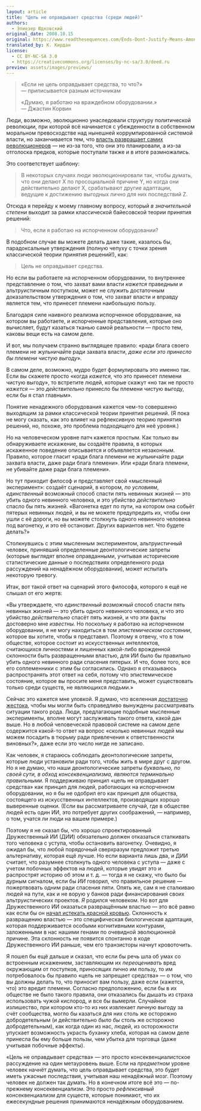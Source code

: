 ```yaml
---
layout: article
title: "Цель не оправдывает средства (среди людей)"
authors:
  - Элиезер Юдковский
original_date: 2008.10.15
original: https://www.readthesequences.com/Ends-Dont-Justify-Means-Among-Humans
translated_by: К. Кирдан
license:
  - CC BY-NC-SA 3.0
  - https://creativecommons.org/licenses/by-nc-sa/3.0/deed.ru
preview: assets/images/previews/
---
```

> «Если не цель оправдывает средства, то что?»<br>
> — приписывается разным источникам
>
> «Думаю, я работаю на враждебном оборудовании.»<br>
> — Джастин Корвин

Люди, возможно, эволюционно унаследовали структуру политической революции, при которой всё начинается с убежденности в собственном моральном превосходстве над нынешней коррумпированной системой власти, но заканчивается тем, что [власть развращает самих революционеров](https://www.lesswrong.com/posts/v8rghtzWCziYuMdJ5/why-does-power-corrupt) — не из-за того, что они это планировали, а из-за отголоска предков, которые поступали также и в итоге размножались.

Это соответствует шаблону:

> В некоторых случаях люди эволюционировали так, чтобы думать, что они делают X по просоциальной причине Y, но когда они действительно делают X, срабатывают другие адаптации, ведущие к достижению выгодных лично для них последствий Z.

Отсюда я перейду к моему главному вопросу, который _в значительной степени_ выходит за рамки классической байесовской теории принятия решений:

> Что, если я работаю на испорченном оборудовании?

В подобном случае вы можете делать даже такие, казалось бы, парадоксальные утверждения (полную чепуху с точки зрения классической теории принятия решений!), как:

> Цель не оправдывает средства.

Но если вы работаете на испорченном оборудовании, то внутреннее представление о том, что захват вами власти _кажется_ праведным и альтруистичным поступком, может не служить достаточным доказательством утверждения о том, что захват власти и вправду является тем, что принесет племени наибольшую пользу.

Благодаря силе наивного реализма испорченное оборудование, на котором вы работаете, и испорченные представления, которые оно вычисляет, будут казаться тканью самой реальности — просто тем, каковы вещи есть на самом деле.

И вот, мы получаем странно выглядящее правило: «ради блага своего племени не жульничайте ради захвата власти, _даже если это принесло бы племени чистую выгоду_».

В самом деле, возможно, мудро будет формулировать это именно так. Если вы скажете просто «когда _кажется_, что это принесет племени чистую выгоду», то встретите людей, которые скажут «но так не просто _кажется_ — это _действительно_ принесло бы племени чистую выгоду, если бы я стал главным».

Понятие ненадежного оборудования кажется чем-то совершенно выходящим за рамки классической теории принятия решений. (Я пока не могу сказать, как это влияет на рефлексивную теорию принятия решений, но, похоже, это проблема подходящего для неё уровня.)

Но на человеческом уровне патч кажется простым. Как только вы обнаруживаете искажение, вы создаёте правила, в которых искаженное поведение описывается и объявляется незаконным. Правило, которое гласит «ради блага племени не жульничайте ради захвата власти, даже ради блага племени». Или «ради блага племени, не убивайте даже ради блага племени».

Но тут приходит философ и представляет свой «мысленный эксперимент»: создаёт сценарий, в котором, _по условиям_, _единственный_ возможный способ спасти пять невинных жизней — это убить одного невинного человека, и это убийство _действительно_ спасло бы пять жизней. «Вагонетка едет по пути, на котором она собьёт пятерых невинных людей, и вы не можете предупредить их, чтобы они ушли с её дороги, но вы можете столкнуть одного невинного человека под вагонетку, и это её остановит. Других вариантов нет. Что будете делать?»

Столкнувшись с этим мысленным экспериментом, альтруистичный человек, принявший определенные деонтологические запреты (которые выглядят вполне оправданными, учитывая исторические статистические данные о последствиях определенного рода рассуждений на ненадёжном оборудовании), может испытать некоторую тревогу.

Итак, вот такой ответ на сценарий этого философа, которого я ещё не слышал от его жертв:

«Вы утверждаете, что _единственный возможный_ способ спасти пять невинных жизней — это убить одного невинного человека, и что это убийство _действительно_ спасёт пять жизней, и что эти факты достоверно мне _известны_. Но поскольку я работаю на испорченном оборудовании, я не могу находиться в том _эпистемическом состоянии_, которое вы хотите, чтобы я представил. Поэтому я отвечу, что в том обществе, которое состоит из искусственных интеллектов, считающихся личностями и лишенных какой-либо врожденной склонности быть развращенными властью, для ИИ было бы правильно убить одного невинного ради спасения пятерых. И что, более того, все его соплеменники с этим бы согласились. Однако я отказываюсь распространять этот ответ на себя, потому что эпистемическое состояние, которое вы просите меня представить, может существовать только среди существ, не являющихся людьми.»

Сейчас это кажется мне уловкой. Я думаю, что вселенная [достаточно жестока](https://www.lesswrong.com/lw/uk/beyond_the_reach_of_god/), чтобы мы могли быть справедливо вынуждены рассматривать ситуации такого рода. Люди, предлагающие подобные мысленные эксперименты, вполне могут заслуживать такого ответа, какой дан выше. Но в любой человеческой правовой системе на самом деле содержится какой-то ответ на вопрос «сколько невинных людей мы можем посадить в тюрьму ради привлечения к ответственности виновных?», даже если это число нигде не записано.

Как человек, я стараюсь соблюдать деонтологические запреты, которые люди установили ради того, чтобы жить в мире друг с другом. Но я не думаю, что наши деонтологические запреты _буквально, по своей сути, в обход консеквенциализма, являются терминально правильными_. Я поддерживаю принцип «цель не оправдывает средства» как принцип для людей, работающих на испорченном оборудовании, но я бы не одобрил его как принцип для общества, состоящего из искусственных интеллектов, производящих хорошо выверенные оценки. (Если вы рассматриваете случай, где в обществе людей есть один ИИ, это потребует других соображений, — например, о том, учатся ли люди на вашем примере.)

Поэтому я не сказал бы, что хорошо спроектированный Дружественный ИИ (ДИИ) обязательно должен отказаться сталкивать того человека с уступа, чтобы остановить вагонетку. Очевидно, я ожидал бы, что любой порядочный сверхразум предложит третью альтернативу, которая ещё лучше. Но если варианта лишь два, и ДИИ считает, что разумнее столкнуть одного человека с уступа — даже с учетом побочных эффектов на людей, которые увидят это и распрострят историю об этом и т. д. — тогда я не скажу, что было бы дурным сигналом, если бы _ИИ_ говорил, что правильное решение — пожертвовать одним ради спасения пяти. Опять же, сам я не сталкиваю людей на пути, как и не ворую у банков ради финансирования своих альтруистических проектов. _Я_ родился человеком. Но вот для Дружественного ИИ оказаться развращённым властью — это всё равно как если бы он [начал истекать красной кровью](https://lesswrong.ru/w/%D0%9B%D1%8E%D0%B4%D0%B8_%D0%B2_%D1%81%D0%BC%D0%B5%D1%88%D0%BD%D1%8B%D1%85_%D0%BD%D0%B0%D1%80%D1%8F%D0%B4%D0%B0%D1%85). Склонность к развращению властью — это специфическая биологическая адаптация, которая поддерживается особыми когнитивными контурами, заложенными в нас нашими генами по очевидной эволюционной причине. Эта склонность не появится спонтанно в коде Дружественного ИИ раньше, чем его транзисторы начнут кровоточить.

Я пошел бы ещё дальше и сказал, что если бы речь шла об умах со встроенным искажением, заставляющим их _переоценивать_ вред окружающим от поступков, приносящих лично им пользу, то им потребовалось бы правило «цель не запрещает средства» — о том, что вы должны делать то, что приносит вам пользу, даже если (кажется, что) это вредит племени. Согласно предположению, если бы в их обществе не было такого правила, они отказались бы дышать из страха использовать чужой кислород, и все бы вымерли. Случайное излишество, при котором кто-то из них извлекает личную выгоду за счёт сообщества, могло бы казаться для них столь же осторожно добродетельным (и действительно _было бы_ столь же осторожно добродетельным), как когда один из нас, людей, из осторожности упускает возможность украсть буханку хлеба, которая на самом деле принесла бы ему больше пользы, чем убытка для торговца (даже учитывая побочные эффекты).

«Цель не оправдывает средства» — это просто консеквенциалистское рассуждение на один метауровень выше. Если на _предметном_ уровне человек начнёт думать, что цель оправдывает средства, это будет иметь ужасные последствия, учитывая наш ненадёжный мозг. Поэтому человек не должен так думать. Но в конечном итоге всё это — по-прежнему консеквенциализм. Это просто _рефлексивный_ консеквенциализм для существ, которые понимают, что их ежесекундные решения принимаются ненадёжным оборудованием.

